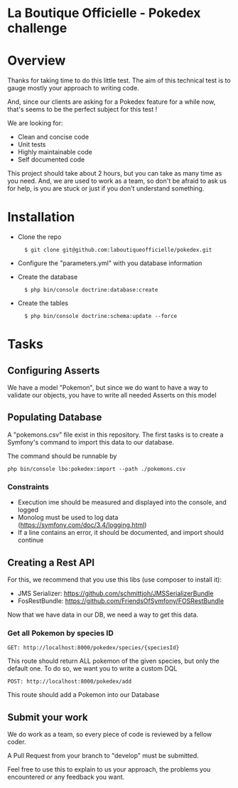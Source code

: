 La Boutique Officielle - Pokedex challenge
========================

# Overview

Thanks for taking time to do this little test. The aim of this technical test is to gauge mostly your approach to writing code.

And, since our clients are asking for a Pokedex feature for a while now, that's seems to be the perfect subject for this test !

We are looking for:
- Clean and concise code
- Unit tests
- Highly maintainable code
- Self documented code


This project should take about 2 hours, but you can take as many time as you need.
And, we are used to work as a team, so don't be afraid to ask us for help, is you are stuck or just if you don't understand something.

# Installation

- Clone the repo

        $ git clone git@github.com:laboutiqueofficielle/pokedex.git
- Configure the "parameters.yml" with you database information
- Create the database
        
        $ php bin/console doctrine:database:create
- Create the tables

        $ php bin/console doctrine:schema:update --force
        
# Tasks

## Configuring Asserts

We have a model "Pokemon", but since we do want to have a way to validate our objects, you have to write all needed Asserts on this model

## Populating Database

A "pokemons.csv" file exist in this repository. The first tasks is to create a Symfony's command to import this data to our database.

The command should be runnable by 
        
    php bin/console lbo:pokedex:import --path ./pokemons.csv
    
### Constraints
- Execution ime should be measured and displayed into the console, and logged
- Monolog must be used to log data (https://symfony.com/doc/3.4/logging.html)
- If a line contains an error, it should be documented, and import should continue 
    
    
## Creating a Rest API

For this, we recommend that you use this libs (use composer to install it):
- JMS Serializer: https://github.com/schmittjoh/JMSSerializerBundle
- FosRestBundle: https://github.com/FriendsOfSymfony/FOSRestBundle

Now that we have data in our DB, we need a way to get this data.

### Get all Pokemon by species ID

    GET: http://localhost:8000/pokedex/species/{speciesId}
This route should return ALL pokemon of the given species, but only the default one.
To do so, we want you to write a custom DQL

    POST: http://localhost:8000/pokedex/add
This route should add a Pokemon into our Database

## Submit your work

We do work as a team, so every piece of code is reviewed by a fellow coder.

A Pull Request from your branch to "develop" must be submitted.

Feel free to use this to explain to us your approach, the problems you encountered or any feedback you want.
